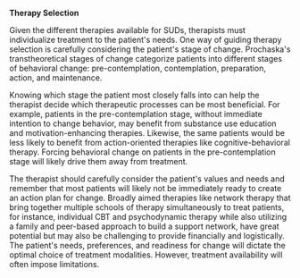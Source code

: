 **Therapy Selection**

Given the different therapies available for SUDs, therapists must individualize treatment to the patient's needs. One way of guiding therapy selection is carefully considering the patient's stage of change. Prochaska's transtheoretical stages of change categorize patients into different stages of behavioral change: pre-contemplation, contemplation, preparation, action, and maintenance.

Knowing which stage the patient most closely falls into can help the therapist decide which therapeutic processes can be most beneficial. For example, patients in the pre-contemplation stage, without immediate intention to change behavior, may benefit from substance use education and motivation-enhancing therapies. Likewise, the same patients would be less likely to benefit from action-oriented therapies like cognitive-behavioral therapy. Forcing behavioral change on patients in the pre-contemplation stage will likely drive them away from treatment.

The therapist should carefully consider the patient's values and needs and remember that most patients will likely not be immediately ready to create an action plan for change. Broadly aimed therapies like network therapy that bring together multiple schools of therapy simultaneously to treat patients, for instance, individual CBT and psychodynamic therapy while also utilizing a family and peer-based approach to build a support network, have great potential but may also be challenging to provide financially and logistically. The patient's needs, preferences, and readiness for change will dictate the optimal choice of treatment modalities. However, treatment availability will often impose limitations.